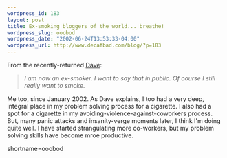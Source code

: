 ```yaml
--- 
wordpress_id: 183
layout: post
title: Ex-smoking bloggers of the world... breathe!
wordpress_slug: ooobod
wordpress_date: "2002-06-24T13:53:33-04:00"
wordpress_url: http://www.decafbad.com/blog/?p=183
---
```

<p>From the recently-returned <a href="http://scriptingnews.userland.com/backissues/2002/06/22#smoking">Dave</a>:<blockquote><i>I am now an ex-smoker. I want to say that in public. Of course I still really want to smoke.</i></blockquote>Me too, since January 2002.  As Dave explains, I too had a very deep, integral place in my problem solving process for a cigarette.  I also had a spot for a cigarette in my avoiding-violence-against-coworkers process.  But, many panic attacks and insanity-verge moments later, I think I'm doing quite well.  I have started strangulating more co-workers, but my problem solving skills have become mroe productive.</p>
<!--more-->
shortname=ooobod
